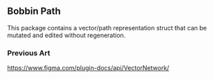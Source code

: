 ## Bobbin Path

This package contains a vector/path representation struct that can be mutated and edited without regeneration.

### Previous Art 

https://www.figma.com/plugin-docs/api/VectorNetwork/

